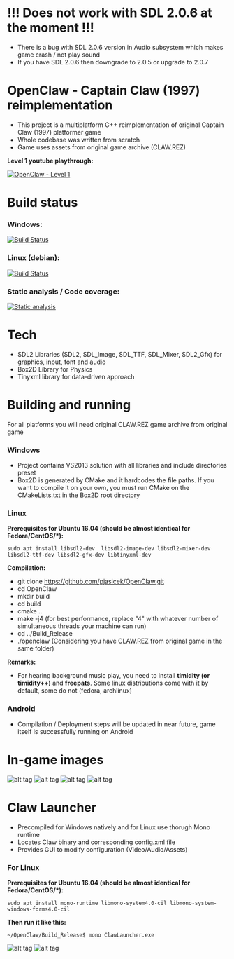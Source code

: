 # !!! Does not work with SDL 2.0.6 at the moment !!!
 - There is a bug with SDL 2.0.6 version in Audio subsystem which makes game crash / not play sound
 - If you have SDL 2.0.6 then downgrade to 2.0.5 or upgrade to 2.0.7

# OpenClaw - Captain Claw (1997) reimplementation

 - This project is a multiplatform C++ reimplementation of original Captain Claw (1997) platformer game
 - Whole codebase was written from scratch
 - Game uses assets from original game archive (CLAW.REZ)

**Level 1 youtube playthrough:**

[![OpenClaw - Level 1](https://img.youtube.com/vi/ikXQNV_aw68/0.jpg)](https://www.youtube.com/watch?v=ikXQNV_aw68)

# Build status

### Windows:

[![Build Status](https://ci.appveyor.com/api/projects/status/github/pjasicek/OpenClaw?svg=true)](https://ci.appveyor.com/project/pjasicek/captainclaw)

### Linux (debian):

[![Build Status](https://travis-ci.org/pjasicek/OpenClaw.svg?branch=master)](https://travis-ci.org/pjasicek/OpenClaw)

### Static analysis / Code coverage:

[![Static analysis](https://scan.coverity.com/projects/12422/badge.svg?flat=1)](https://scan.coverity.com/projects/pjasicek-captainclaw)

# Tech

  - SDL2 Libraries (SDL2, SDL_Image, SDL_TTF, SDL_Mixer, SDL2_Gfx) for graphics, input, font and audio
  - Box2D Library for Physics
  - Tinyxml library for data-driven approach

# Building and running
For all platforms you will need original CLAW.REZ game archive from original game
### Windows
  - Project contains VS2013 solution with all libraries and include directories preset
  - Box2D is generated by CMake and it hardcodes the file paths. If you want to compile it on your own, you must run CMake on the CMakeLists.txt in the Box2D root directory

### Linux
  **Prerequisites for Ubuntu 16.04 (should be almost identical for Fedora/CentOS/*):**
  
  `sudo apt install libsdl2-dev  libsdl2-image-dev libsdl2-mixer-dev libsdl2-ttf-dev libsdl2-gfx-dev libtinyxml-dev` 
  
  **Compilation:**
  
  - git clone https://github.com/pjasicek/OpenClaw.git
  - cd OpenClaw
  - mkdir build
  - cd build
  - cmake ..
  - make -j4 (for best performance, replace "4" with whatever number of simultaneous threads your machine can run)
  - cd ../Build_Release
  - ./openclaw (Considering you have CLAW.REZ from original game in the same folder)

 **Remarks:**

  - For hearing background music play, you need to install **timidity (or timidity++)** and **freepats**. Some linux distributions come with it by default, some do not (fedora, archlinux)
  
### Android
  
  - Compilation / Deployment steps will be updated in near future, game itself is successfully running on Android
 
# In-game images
![alt tag](http://s2.postimg.org/gwdm0ii7t/screenshot_26.png)
![alt tag](https://s3.postimg.org/3y0a97xkj/screenshot_27.png)
![alt tag](https://s17.postimg.org/fhd9hm9wv/screenshot_26.png)
![alt tag](https://s27.postimg.org/7ocuxo78z/screenshot_25.png)

# Claw Launcher

  - Precompiled for Windows natively and for Linux use thorugh Mono runtime
  - Locates Claw binary and corresponding config.xml file
  - Provides GUI to modify configuration (Video/Audio/Assets)

### For Linux

  **Prerequisites for Ubuntu 16.04 (should be almost identical for Fedora/CentOS/*):**
  
  `sudo apt install mono-runtime libmono-system4.0-cil libmono-system-windows-forms4.0-cil` 
  
  **Then run it like this:**
  
  `~/OpenClaw/Build_Release$ mono ClawLauncher.exe`
 
![alt tag](https://s12.postimg.org/a0fzk9wil/screenshot_23.png)
![alt tag](https://s30.postimg.org/664o7wa4h/screenshot_24.png)
